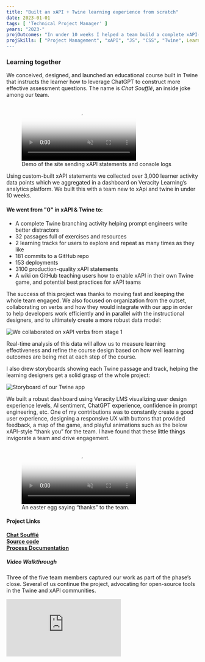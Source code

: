 ```yaml
---
title: "Built an xAPI + Twine learning experience from scratch"
date: 2023-01-01
tags: [ 'Technical Project Manager' ]
years: "2023-"
projOutcomes: "In under 10 weeks I helped a team build a complete xAPI-enabled learning experience, with documentation for the community."
projSkills: [ "Project Management", "xAPI", "JS", "CSS", "Twine", Learning Enablement", "Prompt Engineering" ]
---
```


### Learning together 



We conceived, designed, and launched an educational course built in Twine that instructs the learner how to leverage ChatGPT to construct more effective assessment questions. The name is *Chat Soufflé*, an inside joke among our team. 

<figure>
<video autoplay loop muted playsinline poster="/chat-souffle-cover.webp">
  <source src="/chat-souffle.mp4" type="video/mp4">
</video>
<figcaption>Demo of the site sending xAPI statements and console logs</figcaption>
</figure>

Using custom-built xAPI statements we collected over 3,000 learner activity data points which we aggregated in a dashboard on Veracity Learning&rsquo;s analytics platform. We built this with a team new to xApi and twine in under 10 weeks. 

#### We went from "0" in xAPI & Twine to:

- A complete Twine branching activity helping prompt engineers write better distractors
- 32 passages full of exercises and resources
- 2 learning tracks for users to explore and repeat as many times as they like
- 181 commits to a GitHub repo
- 153 deployments
- 3100 production-quality xAPI statements 
- A wiki on GitHub teaching users how to enable xAPI in their own Twine game, and potential best practices for xAPI teams

The success of this project was thanks to moving fast and keeping the whole team engaged. We also focused on organization from the outset, collaborating on verbs and how they would integrate with our app in order to help developers work efficiently and in parallel with the instructional designers, and to ultimately create a more robust data model:

![We collaborated on xAPI verbs from stage 1](/verbs.webp)

Real-time analysis of this data will allow us to measure learning effectiveness and refine the course design based on how well learning outcomes are being met at each step of the course.

I also drew storyboards showing each Twine passage and track, helping the learning designers get a solid grasp of the whole project:

![Storyboard of our Twine app](/storyboard.webp)

We built a robust dashboard using Veracity LMS visualizing user design experience levels, AI sentiment, ChatGPT experience, confidence in prompt engineering, etc. One of my contributions was to constantly create a good user experience, designing a responsive UX with buttons that provided feedback, a map of the game, and playful animations such as the below xAPI-style &ldquo;thank you&rdquo; for the team. I have found that these little things invigorate a team and drive engagement.

<figure>
<video autoplay loop muted playsinline poster="/chat-animation.webp">
  <source src="/chat-animation.mp4" type="video/mp4">
</video>
<figcaption>An easter egg saying &ldquo;thanks&rdquo; to the team.</figcaption>
</figure>

#### Project Links

**[Chat Soufflé](https://doughahn.github.io/chat-souffle/)**   
**[Source code](https://github.com/doughahn/chat-souffle)**  
**[Process Documentation](https://github.com/doughahn/chat-souffle/wiki)**

##### Video Walkthrough

Three of the five team members captured our work as part of the phase&rsquo;s close. Several of us continue the project, advocating for open-source tools in the Twine and xAPI communities. 

<iframe class="youtube-embed" src="https://www.youtube.com/embed/m0hl_OYQwPU?controls=0" title="YouTube video player" frameborder="0" allow="accelerometer; autoplay; clipboard-write; encrypted-media; gyroscope; picture-in-picture; web-share" allowfullscreen></iframe>

